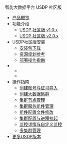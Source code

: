 <div class="sidebar_title icon_"> 智能大数据平台 USDP 社区版</div>   

* [产品概览](/usdp_community/README)
* 功能介绍
   * [USDP 社区版 v1.0.x](usdp_community/1.0.x/release_notes)
   * [USDP 社区版 v2.0.x](usdp_community/2.0.x/release_notes)
* USDP社区版安装
   * [安装包下载](usdp_community/plan&create/download)
   * [资源规划参考](usdp_community/plan&create/deploy_plan)
   * [部署操作指南](usdp_community/plan&create/install)
* <!--产品文档-->
   * <!--[USDP Community  v1.0.x](/usdp_community/1.0.x/README)-->
   * <!--[USDP v2.0.x](/usdp_community/2.0.x/README) -->
* 操作指南
   * [创建账号与证书导入](usdp_community/webconsole/license)
   * [创建大数据集群](usdp_community/webconsole/cluster_create)
   * [集群节点管理](usdp_community/webconsole/node)
   * [集群服务组件管理](usdp_community/webconsole/services)
   * [组件配置文件修改](usdp_community/webconsole/configration)
   * [集群配置与进程拉起](usdp_community/webconsole/cluster_service)
   * [监控详情与自定义监控](usdp_community/webconsole/monitor)
   * [多集群管理](usdp_community/webconsole/cluster_manager)
* [更多USDP版本](/usdp_community/version_list)

